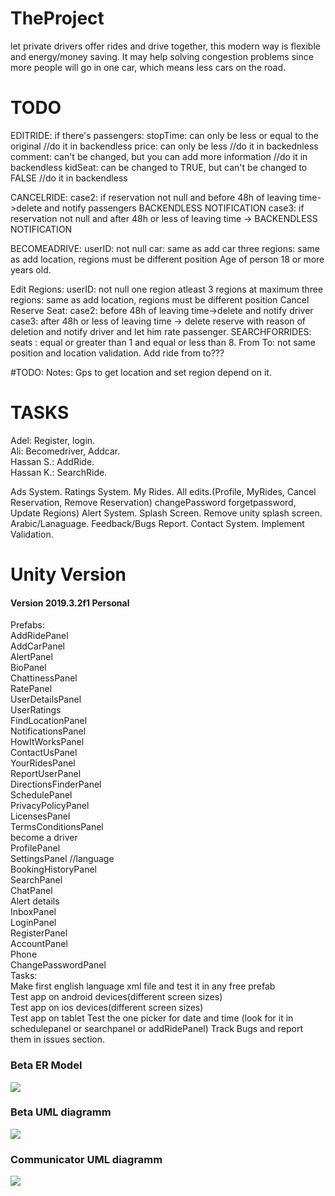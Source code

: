 # TheProject
let private drivers offer rides and drive together, this modern way is flexible and energy/money saving. It may help solving congestion problems since more people will go in one car, which means less cars on the road.<br>
# TODO
EDITRIDE:
if there's passengers:
stopTime: can only be less or equal to the original //do it in backendless
price: can only be less  //do it in backednless
comment: can't be changed, but you can add more information //do it in backendless
kidSeat: can be changed to TRUE, but can't be changed to FALSE //do it in backendless

CANCELRIDE:
case2: if reservation not null and before 48h of leaving time->delete and notify passengers  BACKENDLESS NOTIFICATION
case3: if reservation not null and after 48h or less of leaving time -> BACKENDLESS NOTIFICATION

BECOMEADRIVE:
	userID: not null
	car: same as add car
	three regions: same as add location, regions must be different position
	Age of person 18 or more years old.
	
Edit Regions:
	userID: not null
	one region atleast
	3 regions at maximum
	three regions: same as add location, regions must be different position
Cancel Reserve Seat:
	case2: before 48h of leaving time->delete and notify driver
	case3: after 48h or less of leaving time -> delete reserve with reason of deletion and notify driver and let him rate passenger.
SEARCHFORRIDES:
seats : equal or greater than 1 and equal or less than 8.
From To: not same position and location validation.
Add ride from to???

#TODO:
Notes:
Gps to get location and set region depend on it.
 
# TASKS
Adel: Register, login.<br>
Ali: Becomedriver, Addcar.<br>
Hassan S.: AddRide.<br>
Hassan K.: SearchRide.<br>

Ads System.
Ratings System.
My Rides.
All edits.(Profile, MyRides, Cancel Reservation, Remove Reservation) changePassword forgetpassword, Update Regions)
Alert System.
Splash Screen.
Remove unity splash screen.
Arabic/Lanaguage.
Feedback/Bugs Report.
Contact System.
Implement Validation.

# Unity Version
<h4>Version 2019.3.2f1 Personal</h4>

Prefabs:<br>
AddRidePanel <br>
AddCarPanel <br>
AlertPanel<br>
BioPanel<br>
ChattinessPanel<br>
RatePanel<br>
UserDetailsPanel<br>
UserRatings <br>
FindLocationPanel <br>
NotificationsPanel <br>
HowItWorksPanel <br>
ContactUsPanel<br>
YourRidesPanel<br>
ReportUserPanel<br>
DirectionsFinderPanel<br>
SchedulePanel <br>
PrivacyPolicyPanel<br>
LicensesPanel<br>
TermsConditionsPanel<br>
become a driver<br>
ProfilePanel<br>
SettingsPanel  //language<br>
BookingHistoryPanel<br>
SearchPanel <br>
ChatPanel <br>
Alert details<br>
InboxPanel<br>
LoginPanel<br>
RegisterPanel<br>
AccountPanel<br>
Phone<br>
ChangePasswordPanel<br>
Tasks: <br>
Make first english language xml file and test it in any free prefab<br>
Test app on android devices(different screen sizes)<br>
Test app on ios devices(different screen sizes)<br>
Test app on tablet
Test the one picker for date and time (look for it in schedulepanel or searchpanel or addRidePanel)
Track Bugs and report them in issues section.

<h3>Beta ER Model</h3>
<img src="https://github.com/Hasankanso/TheProject/blob/master/DBimage.png"\>

<h3>Beta UML diagramm</h3>
<img src="https://github.com/Hasankanso/TheProject/blob/master/UML.png"\>


<h3>Communicator UML diagramm</h3>
<img src="https://github.com/Hasankanso/TheProject/blob/master/Requests.png"\>
